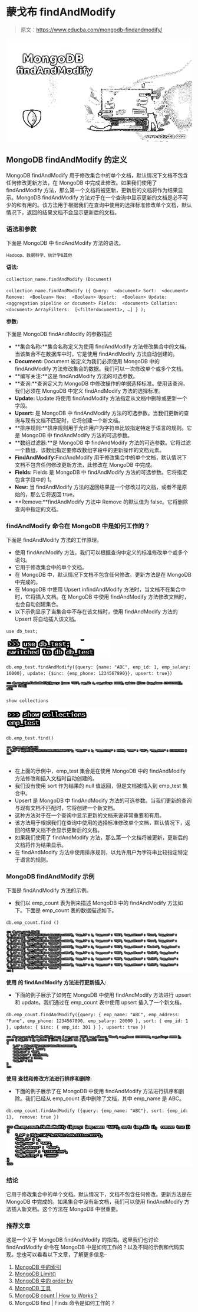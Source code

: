 # 蒙戈布 findAndModify

> 原文：<https://www.educba.com/mongodb-findandmodify/>

![MongoDB findAndModify](img/db5fe06c6f1e0935ee1605baf4be7fcb.png "MongoDB findAndModify")



## MongoDB findAndModify 的定义

MongoDB findAndModify 用于修改集合中的单个文档，默认情况下文档不包含任何修改更新方法，在 MongoDB 中完成此修改。如果我们使用了 findAndModify 方法，那么第一个文档将被更新，更新后的文档将作为结果显示。MongoDB findAndModify 方法对于在一个查询中显示更新的文档是必不可少的和有用的。该方法用于根据我们在查询中使用的选择标准修改单个文档，默认情况下，返回的结果文档不会显示更新后的文档。

### 语法和参数

下面是 MongoDB 中 findAndModify 方法的语法。

<small>Hadoop、数据科学、统计学&其他</small>

**语法:**

`collection_name.findAndModify (Document)`

`collection_name.findAndModify ({
Query:  <document>
Sort:  <document>
Remove:  <Boolean>
New:  <Boolean>
Upsert:  <Boolean>
Update: <aggregation pipeline or document>
Fields:  <document>
Collation: <document>
ArrayFilters:  [<filterdocument1>, …] } );`

**参数:**

下面是 MongoDB findAndModify 的参数描述

*   **集合名称:**集合名称定义为使用 findAndModify 方法修改集合中的文档。当该集合不在数据库中时，它是使用 findAndModify 方法自动创建的。
*   **Document:** Document 被定义为我们必须使用 MongoDB 中的 findAndModify 方法修改集合的数据。我们可以一次修改单个或多个文档。
*   **编写关注:**这是 findAndModify 方法的可选参数。
*   **查询:**查询定义为 MongoDB 中修改操作的单据选择标准。使用该查询，我们必须在 MongoDB 中定义 findAndModify 方法的选择标准。
*   **Update:** Update 将使用 findAndModify 方法指定从文档中删除或更新一个字段。
*   **Upsert:** 是 MongoDB 中 findAndModify 方法的可选参数。当我们更新的查询与现有文档不匹配时，它将创建一个新文档。
*   **排序规则:**排序规则用于允许用户为字符串比较指定特定于语言的规则。它是 MongoDB 中 findAndModify 方法的可选参数。
*   **数组过滤器:**是 MongoDB 中 findAndModify 方法的可选参数。它将过滤一个数组，该数组指定要修改数组字段中的更新操作的文档元素。
*   **FindAndModify**:FindAndModify 用于修改集合中的单个文档，默认情况下文档不包含任何修改更新方法，此修改在 MongoDB 中完成。
*   **Fields:** Fields 是 MongoDB 中 findAndModify 方法的可选参数。它将指定包含字段中的 1。
*   **New:** 当 findAndModify 方法的返回结果是一个修改过的文档，或者不是原始的，那么它将返回 true。
*   **Remove:**findAndModify 方法中 Remove 的默认值为 false。它将删除查询中指定的文档。

### findAndModify 命令在 MongoDB 中是如何工作的？

下面是 findAndModify 方法的工作原理。

*   使用 findAndModify 方法，我们可以根据查询中定义的标准修改单个或多个语句。
*   它用于修改集合中的单个文档。
*   在 MongoDB 中，默认情况下文档不包含任何修改。更新方法是在 MongoDB 中完成的。
*   在 MongoDB 中使用 Upsert infindAndModify 方法时，当文档不在集合中时，它将插入文档。在 MongoDB 中使用 findAndModify 方法修改文档时，也会自动创建集合。
*   以下示例显示了当集合中不存在该文档时，使用 findAndModify 方法的 Upsert 将自动插入该文档。

`use db_test;`

![MongoDB findAndModify-1.1](img/8e30f25901faee05b0a637ca79520e27.png "MongoDB findAndModify-1.1")



`db.emp_test.findAndModify({query: {name: "ABC", emp_id: 1, emp_salary: 10000}, update: {$inc: {emp_phone: 1234567890}}, upsert: true})`

![MongoDB findAndModify-1.2](img/86d96ea6ea696b95f67d72c47bcda2a3.png "MongoDB findAndModify-1.2")



`show collections`

![MongoDB findAndModify-1.3](img/80e91473c29cc40704b96266f9bcb70b.png "MongoDB findAndModify-1.3")



`db.emp_test.find()`

![MongoDB findAndModify-1.4](img/e012cc1e5b0c7ba010424cd79a48a56b.png "MongoDB findAndModify-1.4")



*   在上面的示例中，emp_test 集合是在使用 MongoDB 中的 findAndModify 方法修改和插入文档时自动创建的。
*   我们没有使用 sort 作为结果的 null 值返回，但是文档被插入到 emp_test 集合中。
*   Upsert 是 MongoDB 中 findAndModify 方法的可选参数。当我们更新的查询与现有文档不匹配时，它将创建一个新文档。
*   这种方法对于在一个查询中显示更新的文档来说非常重要和有用。
*   该方法用于根据我们在查询中使用的选择标准修改单个文档，默认情况下，返回的结果文档不会显示更新后的文档。
*   如果我们使用了 findAndModify 方法，那么第一个文档将被更新，更新后的文档将作为结果显示。
*   在 findAndModify 方法中使用排序规则，以允许用户为字符串比较指定特定于语言的规则。

### MongoDB findAndModify 示例

下面是 findAndModify 方法的示例。

*   我们以 emp_count 表为例来描述 MongoDB 中的 findAndModify 方法如下。下面是 emp_count 表的数据描述如下。

`db.emp_count.find ()`

![Output-2.1](img/f839c4c4ba768b28be9006c94e2369cb.png "Output-2.1")



**使用** **的 findAndModify 方法进行更新插入:**

*   下面的例子展示了如何在 MongoDB 中使用 findAndModify 方法进行 upsert 和 update。我们通过在 emp_count 表中使用 upsert 插入了一个新文档。

`db.emp_count.findAndModify({query: { emp_name: "ABC", emp_address: "Pune", emp_phone: 1234567890, emp_salary: 20000 }, sort: { emp_id: 1 }, update: { $inc: { emp_id: 301 } }, upsert: true })`

![Output-2.2](img/0c650aa6cde7197e544ccb2702e4500f.png "Output-2.2")



**使用** **查找和修改方法进行排序和删除:**

*   下面的例子展示了在 MongoDB 中使用 findAndModify 方法进行排序和删除。我们已经从 emp_count 表中删除了文档，其中 emp_name 是 ABC。

`db.emp_count.findAndModify ({query: {emp_name: "ABC"}, sort: {emp_id: 1},  remove: true })`

![Output-2.3](img/5e409db184999470fcd37bf62707e793.png "Output-2.3")



### 结论

它用于修改集合中的单个文档。默认情况下，文档不包含任何修改。更新方法是在 MongoDB 中完成的。如果集合中没有新文档，我们可以使用 findAndModify 方法插入新文档。这个方法在 MongoDB 中很重要。

### 推荐文章

这是一个关于 MongoDB findAndModify 的指南。这里我们也讨论 findAndModify 命令在 MongoDB 中是如何工作的？以及不同的示例和代码实现。您也可以看看以下文章，了解更多信息–

1.  [MongoDB 中的索引](https://www.educba.com/indexes-in-mongodb/)
2.  [MongoDB Limit()](https://www.educba.com/mongodb-limit/)
3.  [MongoDB 中的 order by](https://www.educba.com/order-by-in-mongodb/)
4.  [MongoDB 工具](https://www.educba.com/mongodb-tools/)
5.  [MongoDB count | How to Works？](https://www.educba.com/mongodb-count/)
6.  MongoDB find | Finds 命令是如何工作的？





